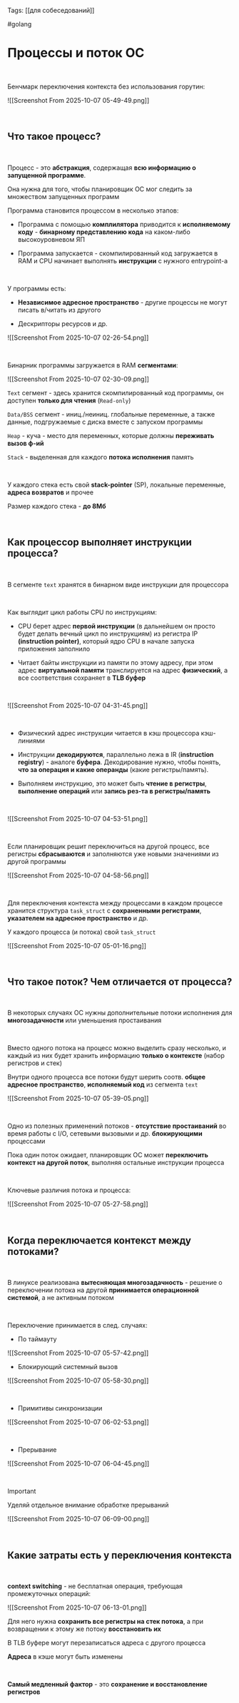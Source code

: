 Tags: [[для собеседований]]

#golang 



# Процессы и поток ОС


 


Бенчмарк переключения контекста без использования горутин:

![[Screenshot From 2025-10-07 05-49-49.png]]

 
 


## Что такое процесс?

 


Процесс - это **абстракция**, содержащая **всю информацию о запущенной программе**.

Она нужна для того, чтобы планировщик ОС мог следить за множеством запущенных программ


Программа становится процессом в несколько этапов:

- Программа с помощью **комплилятора** приводится к **исполняемому коду** - **бинарному представлению кода** на каком-либо высокоуровневом ЯП
  
- Программа запускается - скомпилированный код загружается в RAM и CPU начинает выполнять **инструкции** с нужного entrypoint-а

 


У программы есть:

- **Независимое адресное пространство** - другие процессы не могут писать в/читать из другого
  
- Дескрипторы ресурсов и др.

![[Screenshot From 2025-10-07 02-26-54.png]]

 


Бинарник программы загружается в RAM **сегментами**:

![[Screenshot From 2025-10-07 02-30-09.png]]


`Text` сегмент - здесь хранится скомпилированный код программы, он доступен **только для чтения** (`Read-only`)


`Data/BSS` сегмент - иниц./неиниц. глобальные переменные, а также данные, подгружаемые с диска вместе с запуском программы


`Heap` - куча - место для переменных, которые должны **переживать вызов ф-ий**


`Stack` - выделенная для каждого **потока исполнения** память

 


У каждого стека есть свой **stack-pointer** (SP), локальные переменные, **адреса возвратов** и прочее

Размер каждого стека - **до 8Мб**

 
 


## Как процессор выполняет инструкции процесса?

 


В сегменте `text` хранятся в бинарном виде инструкции для процессора

 


Как выглядит цикл работы CPU по инструкциям:

- CPU берет адрес **первой инструкции** (в дальнейшем он просто будет делать вечный цикл по инструкциям) из регистра IP **(instruction pointer)**, который ядро CPU в начале запуска приложения заполнило
  
- Читает байты инструкции из памяти по этому адресу, при этом адрес **виртуальной памяти** транслируется на адрес **физический**, а все соответствия сохраняет в **TLB буфер**
 
 


![[Screenshot From 2025-10-07 04-31-45.png]]

 


- Физический адрес инструкции читается в кэш процессора кэш-линиями

- Инструкции **декодируются**, параллельно лежа в IR (**instruction registry**) - аналоге **буфера**. Декодирование нужно, чтобы понять, **что за операция и какие операнды** (какие регистры/память).

- Выполняем инструкцию, это может быть **чтение в регистры**, **выполнение операций** или **запись рез-та в регистры/память**

 


![[Screenshot From 2025-10-07 04-53-51.png]]

 

Если планировщик решит переключиться на другой процесс, все регистры **сбрасываются** и заполняются уже новыми значениями из другой программы

![[Screenshot From 2025-10-07 04-58-56.png]]

 


Для переключения контекста между процессами в каждом процессе хранится структура `task_struct` с **сохраненными регистрами**, **указателем на адресное пространство** и др.

У каждого процесса (и потока) свой `task_struct`

![[Screenshot From 2025-10-07 05-01-16.png]]

 
 


## Что такое поток? Чем отличается от процесса?

 


В некоторых случаях ОС нужны дополнительные потоки исполнения для **многозадачности** или уменьшения простаивания 

 


Вместо одного потока на процесс можно выделить сразу несколько, и каждый из них будет хранить информацию **только о контексте** (набор регистров и стек)

Внутри одного процесса все потоки будут шерить соотв. **общее адресное пространство**, **исполняемый код** из сегмента `text`

![[Screenshot From 2025-10-07 05-39-05.png]]

 


Одно из полезных применений потоков - **отсутствие простаиваний** во время работы с I/O, сетевыми вызовыми и др. **блокирующими** процессами

Пока один поток ожидает, планировщик ОС может **переключить контекст на другой поток**, выполняя остальные инструкции процесса

 


Ключевые различия потока и процесса:

![[Screenshot From 2025-10-07 05-27-58.png]]

 
 


## Когда переключается контекст между потоками?

 


В линуксе реализована **вытесняющая многозадачность** - решение о переключении потока на другой **принимается операционной системой**, а не активным потоком

 


Переключение принимается в след. случаях:
 


- По таймауту 
  
![[Screenshot From 2025-10-07 05-57-42.png]]
 


- Блокирующий системный вызов 

![[Screenshot From 2025-10-07 05-58-30.png]]

 


- Примитивы синхронизации 

![[Screenshot From 2025-10-07 06-02-53.png]]

 


- Прерывание
  
![[Screenshot From 2025-10-07 06-04-45.png]]


 


> [!important] 
> Уделяй отдельное внимание обработке прерываний 
> 
> ![[Screenshot From 2025-10-07 06-09-00.png]] 
> 

 
 


## Какие затраты есть у переключения контекста

 


**context switching** - не бесплатная операция, требующая промежуточных операций:

![[Screenshot From 2025-10-07 06-13-01.png]]

Для него нужна **сохранить все регистры на стек потока**, а при возвращении к этому же потоку **восстановить их**

В TLB буфере могут перезаписаться адреса с другого процесса

**Адреса** в кэше могут быть изменены

 


**Самый медленный фактор** - это **сохранение и восстановление регистров**



